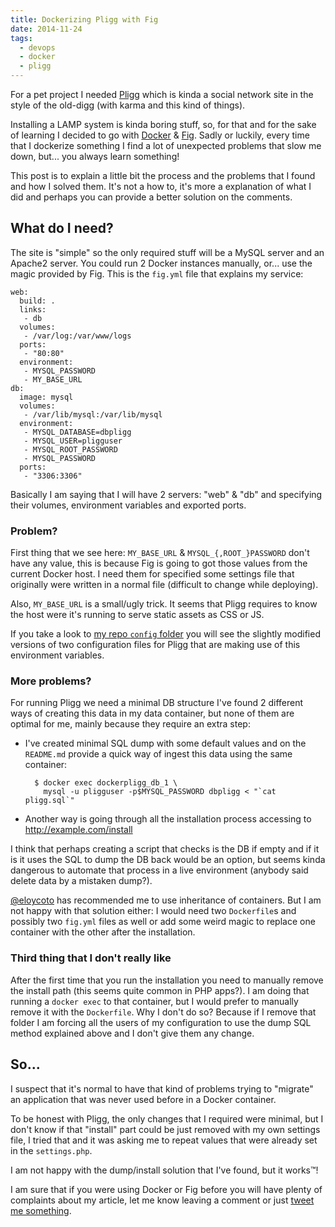 ```yaml
---
title: Dockerizing Pligg with Fig
date: 2014-11-24
tags:
  - devops
  - docker
  - pligg
---
```


For a pet project I needed [Pligg](http://pligg.com/) which is kinda a social
network site in the style of the old-digg (with karma and this kind of things).

Installing a LAMP system is kinda boring stuff, so, for that and for the sake
of learning I decided to go with [Docker](https://www.docker.com/) &
[Fig](http://www.fig.sh/). Sadly or luckily, every time that I dockerize
something I find a lot of unexpected problems that slow me down, but... you
always learn something!

This post is to explain a little bit the process and the problems that I found
and how I solved them. It's not a how to, it's more a explanation of what I did
and perhaps you can provide a better solution on the comments.

What do I need?
---------------

The site is "simple" so the only required stuff will be a MySQL server and an
Apache2 server. You could run 2 Docker instances manually, or... use the magic
provided by Fig. This is the `fig.yml` file that explains my service:

    web:
      build: .
      links:
       - db
      volumes:
       - /var/log:/var/www/logs
      ports:
       - "80:80"
      environment:
       - MYSQL_PASSWORD
       - MY_BASE_URL
    db:
      image: mysql
      volumes:
       - /var/lib/mysql:/var/lib/mysql
      environment:
       - MYSQL_DATABASE=dbpligg
       - MYSQL_USER=pligguser
       - MYSQL_ROOT_PASSWORD
       - MYSQL_PASSWORD
      ports:
       - "3306:3306"

Basically I am saying that I will have 2 servers: "web" & "db" and specifying
their volumes, environment variables and exported ports.

### Problem?

First thing that we see here: `MY_BASE_URL` & `MYSQL_{,ROOT_}PASSWORD` don't
have any value, this is because Fig is going to got those values from the
current Docker host. I need them for specified some settings file that
originally were written in a normal file (difficult to change while deploying).

Also, `MY_BASE_URL` is a small/ugly trick. It seems that Pligg requires to know
the host were it's running to serve static assets as CSS or JS.

If you take a look to [my repo `config`
folder](https://github.com/agonzalezro/docker-pligg/tree/master/config) you
will see the slightly modified versions of two configuration files for Pligg
that are making use of this environment variables.

### More problems?

For running Pligg we need a minimal DB structure I've found 2 different ways of
creating this data in my data container, but none of them are optimal for me,
mainly because they require an extra step:

- I've created minimal SQL dump with some default values and on the `README.md`
  provide a quick way of ingest this data using the same container:

        $ docker exec dockerpligg_db_1 \
          mysql -u pligguser -p$MYSQL_PASSWORD dbpligg < "`cat pligg.sql`"

- Another way is going through all the installation process accessing to
  http://example.com/install

I think that perhaps creating a script that checks is the DB if empty and if it
is it uses the SQL to dump the DB back would be an option, but seems kinda
dangerous to automate that process in a live environment (anybody said delete
data by a mistaken dump?).

[@eloycoto](http://acalustra.com/) has recommended me to use inheritance of
containers. But I am not happy with that solution either: I would need two
`Dockerfile`s and possibly two `fig.yml` files as well or add some weird magic
to replace one container with the other after the installation.

### Third thing that I don't really like

After the first time that you run the installation you need to manually remove
the install path (this seems quite common in PHP apps?). I am doing that
running a `docker exec` to that container, but I would prefer to manually
remove it with the `Dockerfile`. Why I don't do so? Because if I remove that
folder I am forcing all the users of my configuration to use the dump SQL
method explained above and I don't give them any change.

So...
-----

I suspect that it's normal to have that kind of problems trying to "migrate" an
application that was never used before in a Docker container.

To be honest with Pligg, the only changes that I required were minimal, but I
don't know if that "install" part could be just removed with my own settings
file, I tried that and it was asking me to repeat values that were already set
in the `settings.php`.

I am not happy with the dump/install solution that I've found, but it works™!

I am sure that if you were using Docker or Fig before you will have plenty of
complaints about my article, let me know leaving a comment or just [tweet me
something](http://twitter.com/agonzalezro).
